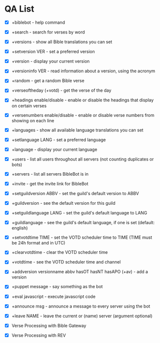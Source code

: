# QA List

- [x] +biblebot - help command
- [x] +search - search for verses by word
- [x] +versions - show all Bible translations you can set
- [x] +setversion VER - set a preferred version
- [x] +version - display your current version
- [x] +versioninfo VER - read information about a version, using the acronym
- [x] +random - get a random Bible verse
- [x] +verseoftheday (+votd) - get the verse of the day
- [x] +headings enable/disable - enable or disable the headings that display on certain verses
- [x] +versenumbers enable/disable - enable or disable verse numbers from showing on each line
- [x] +languages - show all available language translations you can set
- [x] +setlanguage LANG - set a preferred language
- [x] +language - display your current language
- [x] +users - list all users throughout all servers (not counting duplicates or bots)
- [x] +servers - list all servers BibleBot is in
- [x] +invite - get the invite link for BibleBot

- [x] +setguildversion ABBV - set the guild's default version to ABBV
- [x] +guildversion - see the default version for this guild
- [x] +setguildlanguage LANG - set the guild's default language to LANG
- [x] +guildlanguage - see the guild's default language, if one is set (default: english)
- [x] +setvotdtime TIME - set the VOTD scheduler time to TIME (TIME must be 24h format and in UTC)
- [x] +clearvotdtime - clear the VOTD scheduler time
- [x] +votdtime - see the VOTD scheduler time and channel

- [x] +addversion versionname abbv hasOT hasNT hasAPO (+av) - add a version
- [x] +puppet message - say something as the bot
- [x] +eval javascript - execute javascript code
- [x] +announce msg - announce a message to every server using the bot
- [x] +leave NAME - leave the current or (name) server (argument optional)

- [x] Verse Processing with Bible Gateway
- [x] Verse Processing with REV